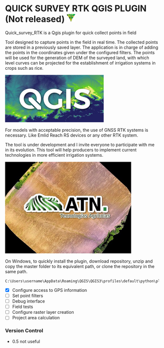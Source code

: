 # QUICK SURVEY RTK QGIS PLUGIN (Not released) ![](icon.png)

Quick_survey_RTK is a Qgis plugin for quick collect points in field

Tool designed to capture points in the field in real time.
  The collected points are stored in a previously saved layer. The application is in charge of adding the points in the coordinates given under the configured filters.
  The points will be used for the generation of DEM of the surveyed land, with which level curves can be projected for the establishment of irrigation systems in crops such as rice.
  
  ![QGIS](SRTM-en-QGIS.jpg)
 
  For models with acceptable precision, the use of GNSS RTK systems is necessary. Like Emlid Reach RS devices or any other RTK system.
  
  The tool is under development and I invite everyone to participate with me in its evolution.
This tool will help producers to implement current technologies in more efficient irrigation systems.

  ![ATN](logoEmpresa.jpg)

  On Windows, to quickly install the plugin, download repository, unzip and copy the master folder to its equivalent path, or clone the repository in the same path.

    C:\Users\username\AppData\Roaming\QGIS\QGIS3\profiles\default\python\plugins\

- [x] Configure access to GPS information
- [ ] Set point filters
- [ ] Debug interface
- [ ] Field tests
- [ ] Configure raster layer creation
- [ ] Project area calculation

### Version Control

- 0.5 not useful

